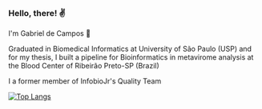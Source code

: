 ### Hello, there! ✌️ 

I'm Gabriel de Campos 🎃 

Graduated in Biomedical Informatics at University of São Paulo (USP) and for my thesis, I built a pipeline for Bioinformatics in metavirome analysis at the Blood Center of Ribeirão Preto-SP (Brazil)

I a former member of InfobioJr's Quality Team

[![Top Langs](https://github-readme-stats.vercel.app/api/top-langs/?username=gmcampos27&layout=compact)](https://github.com/anuraghazra/github-readme-stats)
